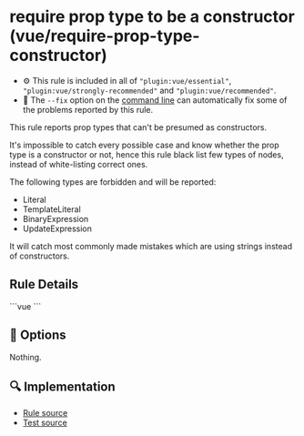 # require prop type to be a constructor (vue/require-prop-type-constructor)

- :gear: This rule is included in all of `"plugin:vue/essential"`, `"plugin:vue/strongly-recommended"` and `"plugin:vue/recommended"`.
- :wrench: The `--fix` option on the [command line](https://eslint.org/docs/user-guide/command-line-interface#fixing-problems) can automatically fix some of the problems reported by this rule.

This rule reports prop types that can't be presumed as constructors.

It's impossible to catch every possible case and know whether the prop type is a constructor or not, hence this rule black list few types of nodes, instead of white-listing correct ones.

The following types are forbidden and will be reported:

- Literal
- TemplateLiteral
- BinaryExpression
- UpdateExpression

It will catch most commonly made mistakes which are using strings instead of constructors.

## Rule Details

<eslint-code-block :rules="{'vue/require-prop-type-constructor': ['error']}">
```vue
<script>
export default {
  props: {
    /* ✓ GOOD */
    myProp: Number,
    anotherProp: [Number, String],
    myFieldWithBadType: {
      type: Object,
      default: function() {
        return {}
      },
    },
    myOtherFieldWithBadType: {
      type: Number,
      default: 1,
    },
    /* ✗ BAD */
    myProp: "Number",
    anotherProp: ["Number", "String"],
    myFieldWithBadType: {
      type: "Object",
      default: function() {
        return {}
      },
    },
    myOtherFieldWithBadType: {
      type: "Number",
      default: 1,
    },
  }
}
</script>
```
</eslint-code-block>

## :wrench: Options

Nothing.

## :mag: Implementation

- [Rule source](https://github.com/vuejs/eslint-plugin-vue/blob/master/lib/rules/require-prop-type-constructor.js)
- [Test source](https://github.com/vuejs/eslint-plugin-vue/blob/master/tests/lib/rules/require-prop-type-constructor.js)
